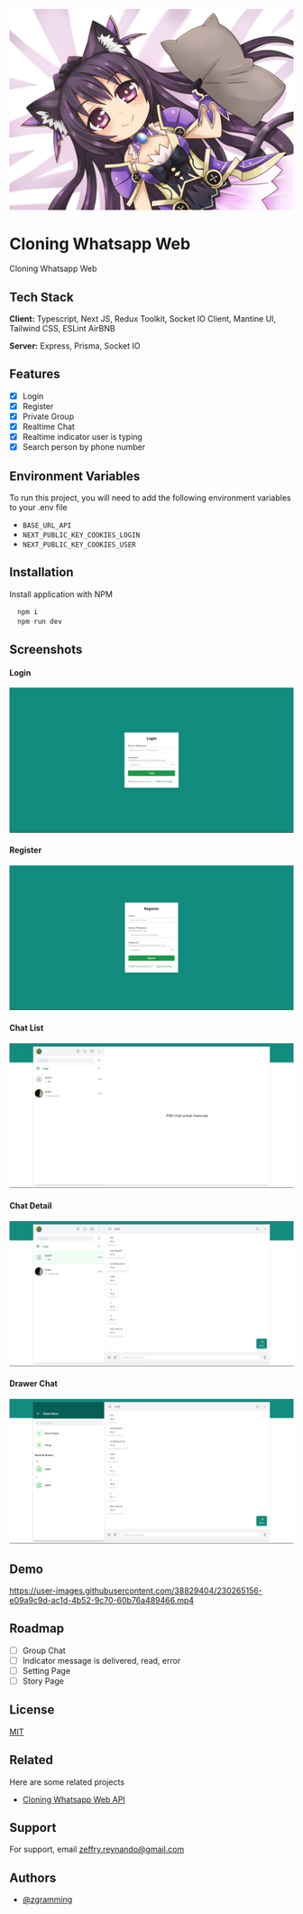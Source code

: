 ![Logo](github/background.jpg)

# Cloning Whatsapp Web

Cloning Whatsapp Web

## Tech Stack

**Client:** Typescript, Next JS, Redux Toolkit, Socket IO Client, Mantine UI, Tailwind CSS, ESLint AirBNB

**Server:** Express, Prisma, Socket IO

## Features

- [x] Login
- [x] Register
- [x] Private Group
- [x] Realtime Chat
- [x] Realtime indicator user is typing
- [x] Search person by phone number

## Environment Variables

To run this project, you will need to add the following environment variables to your .env file

- `BASE_URL_API`
- `NEXT_PUBLIC_KEY_COOKIES_LOGIN`
- `NEXT_PUBLIC_KEY_COOKIES_USER`

## Installation

Install application with NPM

```bash
  npm i
  npm run dev
```

## Screenshots

#### Login

![Login](github/screenshots/1.%20login.png)

#### Register

![Login](github/screenshots/2.%20register.png)

#### Chat List

![Login](github/screenshots/3.chat%20list.png)

#### Chat Detail

![Login](github/screenshots/4.%20chat%20detail.png)

#### Drawer Chat

![Login](github/screenshots/5.%20Drawer%20Chat.png)

## Demo

https://user-images.githubusercontent.com/38829404/230265156-e09a9c9d-ac1d-4b52-9c70-60b76a489466.mp4

## Roadmap

- [ ] Group Chat
- [ ] Indicator message is delivered, read, error
- [ ] Setting Page
- [ ] Story Page

## License

[MIT](https://choosealicense.com/licenses/mit/)

## Related

Here are some related projects

- [Cloning Whatsapp Web API](https://github.com/zgramming/Cloning-Whatsapp-Web-API)

## Support

For support, email zeffry.reynando@gmail.com

## Authors

- [@zgramming](https://github.com/zgramming)
